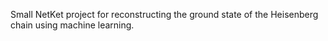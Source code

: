 Small NetKet project for reconstructing the ground state of the Heisenberg chain using machine learning.
